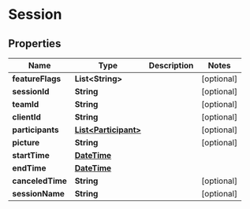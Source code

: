
# Session

## Properties
Name | Type | Description | Notes
------------ | ------------- | ------------- | -------------
**featureFlags** | **List&lt;String&gt;** |  |  [optional]
**sessionId** | **String** |  |  [optional]
**teamId** | **String** |  |  [optional]
**clientId** | **String** |  |  [optional]
**participants** | [**List&lt;Participant&gt;**](Participant.md) |  |  [optional]
**picture** | **String** |  |  [optional]
**startTime** | [**DateTime**](DateTime.md) |  | 
**endTime** | [**DateTime**](DateTime.md) |  | 
**canceledTime** | **String** |  |  [optional]
**sessionName** | **String** |  |  [optional]



